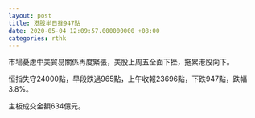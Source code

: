 ```yaml
---
layout: post
title: 港股半日挫947點
date: 2020-05-04 12:09:57.000000000 +08:00
categories: rthk
---
```


市場憂慮中美貿易關係再度緊張，美股上周五全面下挫，拖累港股向下。

恒指失守24000點，早段跌過965點，上午收報23696點，下跌947點，跌幅3.8%。

主板成交金額634億元。
